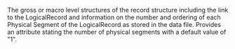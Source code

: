 The gross or macro level structures of the record structure including the link to the LogicalRecord and information on the number and ordering of each Physical Segment of the LogicalRecord as stored in the data file. Provides an attribute stating the number of physical segments with a default value of "1".